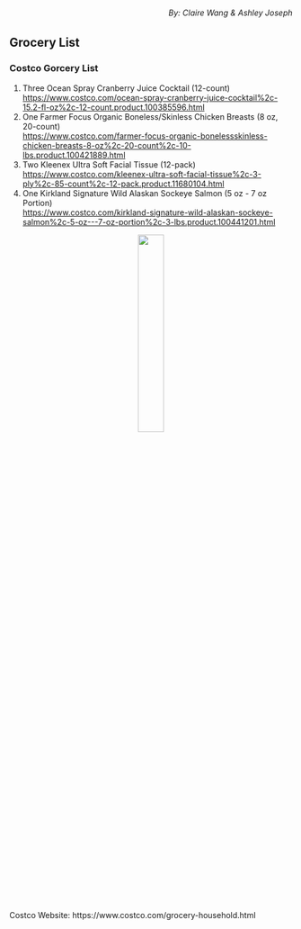 ###### <p align="right">  By: Claire Wang & Ashley Joseph</p>

## **Grocery List** 

### **Costco Gorcery List**

1) Three Ocean Spray Cranberry Juice Cocktail (12-count) <br> https://www.costco.com/ocean-spray-cranberry-juice-cocktail%2c-15.2-fl-oz%2c-12-count.product.100385596.html
2) One Farmer Focus Organic Boneless/Skinless Chicken Breasts (8 oz, 20-count) <br> https://www.costco.com/farmer-focus-organic-bonelessskinless-chicken-breasts-8-oz%2c-20-count%2c-10-lbs.product.100421889.html 
3) Two Kleenex Ultra Soft Facial Tissue (12-pack) <br> https://www.costco.com/kleenex-ultra-soft-facial-tissue%2c-3-ply%2c-85-count%2c-12-pack.product.11680104.html 
4) One Kirkland Signature Wild Alaskan Sockeye Salmon (5 oz - 7 oz Portion) <br> https://www.costco.com/kirkland-signature-wild-alaskan-sockeye-salmon%2c-5-oz---7-oz-portion%2c-3-lbs.product.100441201.html
<p align="center">
<img width="30%" height="30%" src="https://github.com/clairenjit369/Grocery_List/blob/grocery_list_draft/omar-abascal-9Um7Huux0as-unsplash.jpg">
</p>

<br>
Costco Website: https://www.costco.com/grocery-household.html

